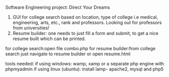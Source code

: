 Software Engineering project: Direct Your Dreams

1. GUI for college search based on location, type of college i.e medical, engineering, arts, etc., rank and professors. Looking out for professors from universities!
2. Resume builder: one needs to just fill a form and submit, to get a nice resume built which can be printed.

for college search:open file combo.php
for resume builder:from college search just navigate to resume builder or open resume.html

tools needed:
if using windows: wamp, xamp or a separate php engine with phpmyadmin
if using linux (ubuntu): install lamp- apache2, mysql and php5
